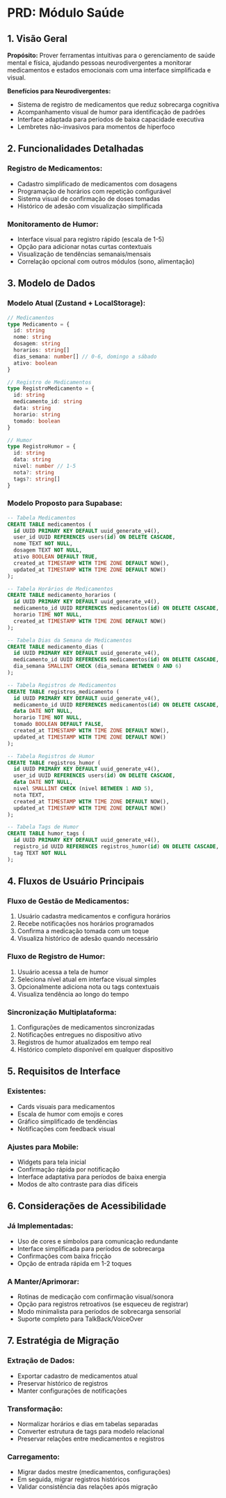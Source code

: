 # PRD: Módulo Saúde

## 1. Visão Geral

**Propósito:** Prover ferramentas intuitivas para o gerenciamento de saúde mental e física, ajudando pessoas neurodivergentes a monitorar medicamentos e estados emocionais com uma interface simplificada e visual.

**Benefícios para Neurodivergentes:**
- Sistema de registro de medicamentos que reduz sobrecarga cognitiva
- Acompanhamento visual de humor para identificação de padrões
- Interface adaptada para períodos de baixa capacidade executiva
- Lembretes não-invasivos para momentos de hiperfoco

## 2. Funcionalidades Detalhadas

### Registro de Medicamentos:
- Cadastro simplificado de medicamentos com dosagens
- Programação de horários com repetição configurável
- Sistema visual de confirmação de doses tomadas
- Histórico de adesão com visualização simplificada

### Monitoramento de Humor:
- Interface visual para registro rápido (escala de 1-5)
- Opção para adicionar notas curtas contextuais
- Visualização de tendências semanais/mensais
- Correlação opcional com outros módulos (sono, alimentação)

## 3. Modelo de Dados

### Modelo Atual (Zustand + LocalStorage):
```typescript
// Medicamentos
type Medicamento = {
  id: string
  nome: string
  dosagem: string
  horarios: string[]
  dias_semana: number[] // 0-6, domingo a sábado
  ativo: boolean
}

// Registro de Medicamentos
type RegistroMedicamento = {
  id: string
  medicamento_id: string
  data: string
  horario: string
  tomado: boolean
}

// Humor
type RegistroHumor = {
  id: string
  data: string
  nivel: number // 1-5
  nota?: string
  tags?: string[]
}
```

### Modelo Proposto para Supabase:
```sql
-- Tabela Medicamentos
CREATE TABLE medicamentos (
  id UUID PRIMARY KEY DEFAULT uuid_generate_v4(),
  user_id UUID REFERENCES users(id) ON DELETE CASCADE,
  nome TEXT NOT NULL,
  dosagem TEXT NOT NULL,
  ativo BOOLEAN DEFAULT TRUE,
  created_at TIMESTAMP WITH TIME ZONE DEFAULT NOW(),
  updated_at TIMESTAMP WITH TIME ZONE DEFAULT NOW()
);

-- Tabela Horários de Medicamentos
CREATE TABLE medicamento_horarios (
  id UUID PRIMARY KEY DEFAULT uuid_generate_v4(),
  medicamento_id UUID REFERENCES medicamentos(id) ON DELETE CASCADE,
  horario TIME NOT NULL,
  created_at TIMESTAMP WITH TIME ZONE DEFAULT NOW()
);

-- Tabela Dias da Semana de Medicamentos
CREATE TABLE medicamento_dias (
  id UUID PRIMARY KEY DEFAULT uuid_generate_v4(),
  medicamento_id UUID REFERENCES medicamentos(id) ON DELETE CASCADE,
  dia_semana SMALLINT CHECK (dia_semana BETWEEN 0 AND 6)
);

-- Tabela Registros de Medicamentos
CREATE TABLE registros_medicamento (
  id UUID PRIMARY KEY DEFAULT uuid_generate_v4(),
  medicamento_id UUID REFERENCES medicamentos(id) ON DELETE CASCADE,
  data DATE NOT NULL,
  horario TIME NOT NULL,
  tomado BOOLEAN DEFAULT FALSE,
  created_at TIMESTAMP WITH TIME ZONE DEFAULT NOW(),
  updated_at TIMESTAMP WITH TIME ZONE DEFAULT NOW()
);

-- Tabela Registros de Humor
CREATE TABLE registros_humor (
  id UUID PRIMARY KEY DEFAULT uuid_generate_v4(),
  user_id UUID REFERENCES users(id) ON DELETE CASCADE,
  data DATE NOT NULL,
  nivel SMALLINT CHECK (nivel BETWEEN 1 AND 5),
  nota TEXT,
  created_at TIMESTAMP WITH TIME ZONE DEFAULT NOW(),
  updated_at TIMESTAMP WITH TIME ZONE DEFAULT NOW()
);

-- Tabela Tags de Humor
CREATE TABLE humor_tags (
  id UUID PRIMARY KEY DEFAULT uuid_generate_v4(),
  registro_id UUID REFERENCES registros_humor(id) ON DELETE CASCADE,
  tag TEXT NOT NULL
);
```

## 4. Fluxos de Usuário Principais

### Fluxo de Gestão de Medicamentos:
1. Usuário cadastra medicamentos e configura horários
2. Recebe notificações nos horários programados
3. Confirma a medicação tomada com um toque
4. Visualiza histórico de adesão quando necessário

### Fluxo de Registro de Humor:
1. Usuário acessa a tela de humor
2. Seleciona nível atual em interface visual simples
3. Opcionalmente adiciona nota ou tags contextuais
4. Visualiza tendência ao longo do tempo

### Sincronização Multiplataforma:
1. Configurações de medicamentos sincronizadas
2. Notificações entregues no dispositivo ativo
3. Registros de humor atualizados em tempo real
4. Histórico completo disponível em qualquer dispositivo

## 5. Requisitos de Interface

### Existentes:
- Cards visuais para medicamentos
- Escala de humor com emojis e cores
- Gráfico simplificado de tendências
- Notificações com feedback visual

### Ajustes para Mobile:
- Widgets para tela inicial
- Confirmação rápida por notificação
- Interface adaptativa para períodos de baixa energia
- Modos de alto contraste para dias difíceis

## 6. Considerações de Acessibilidade

### Já Implementadas:
- Uso de cores e símbolos para comunicação redundante
- Interface simplificada para períodos de sobrecarga
- Confirmações com baixa fricção
- Opção de entrada rápida em 1-2 toques

### A Manter/Aprimorar:
- Rotinas de medicação com confirmação visual/sonora
- Opção para registros retroativos (se esqueceu de registrar)
- Modo minimalista para períodos de sobrecarga sensorial
- Suporte completo para TalkBack/VoiceOver

## 7. Estratégia de Migração

### Extração de Dados:
- Exportar cadastro de medicamentos atual
- Preservar histórico de registros
- Manter configurações de notificações

### Transformação:
- Normalizar horários e dias em tabelas separadas
- Converter estrutura de tags para modelo relacional
- Preservar relações entre medicamentos e registros

### Carregamento:
- Migrar dados mestre (medicamentos, configurações)
- Em seguida, migrar registros históricos
- Validar consistência das relações após migração
